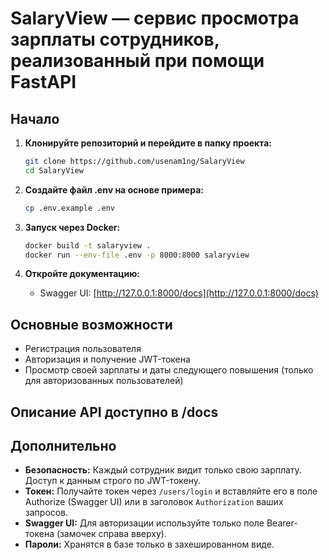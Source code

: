 # SalaryView — сервис просмотра зарплаты сотрудников, реализованный при помощи FastAPI


## Начало

1. **Клонируйте репозиторий и перейдите в папку проекта:**
   ```bash
   git clone https://github.com/usenam1ng/SalaryView
   cd SalaryView
   ```
2. **Создайте файл .env на основе примера:**
   ```bash
   cp .env.example .env
   ```

3. **Запуск через Docker:**
   ```bash
   docker build -t salaryview .
   docker run --env-file .env -p 8000:8000 salaryview
   ```

4. **Откройте документацию:**
   - Swagger UI: [http://127.0.0.1:8000/docs](http://127.0.0.1:8000/docs)


## Основные возможности

- Регистрация пользователя
- Авторизация и получение JWT-токена
- Просмотр своей зарплаты и даты следующего повышения (только для авторизованных пользователей)


## Описание API доступно в /docs

## Дополнительно

- **Безопасность:** Каждый сотрудник видит только свою зарплату. Доступ к данным строго по JWT-токену.
- **Токен:** Получайте токен через `/users/login` и вставляйте его в поле Authorize (Swagger UI) или в заголовок `Authorization` ваших запросов.
- **Swagger UI:** Для авторизации используйте только поле Bearer-токена (замочек справа вверху).
- **Пароли:** Хранятся в базе только в захешированном виде.
